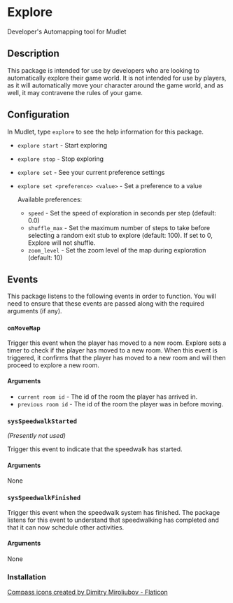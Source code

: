 # Explore
Developer's Automapping tool for Mudlet

## Description

This package is intended for use by developers who are looking to automatically
explore their game world. It is not intended for use by players, as it will
automatically move your character around the game world, and as well, it
may contravene the rules of your game.

## Configuration

In Mudlet, type `explore` to see the help information for this package.

* `explore start` - Start exploring
* `explore stop` - Stop exploring
* `explore set` - See your current preference settings
* `explore set <preference> <value>` - Set a preference to a value

  Available preferences:
  * `speed` - Set the speed of exploration in seconds per step (default: 0.0)
  * `shuffle_max` - Set the maximum number of steps to take before selecting a
     random exit stub to explore (default: 100). If set to 0, Explore will not
     shuffle.
  * `zoom_level` - Set the zoom level of the map during exploration (default:
    10)

## Events

This package listens to the following events in order to function. You will
need to ensure that these events are passed along with the required arguments
(if any).

### `onMoveMap`

Trigger this event when the player has moved to a new room. Explore sets a
timer to check if the player has moved to a new room. When this event is
triggered, it confirms that the player has moved to a new room and will then
proceed to explore a new room.

#### Arguments

* `current room id` - The id of the room the player has arrived in.
* `previous room id` - The id of the room the player was in before moving.

### `sysSpeedwalkStarted`

*(Presently not used)*

Trigger this event to indicate that the speedwalk has started.

#### Arguments

None
### `sysSpeedwalkFinished`

Trigger this event when the speedwalk system has finished. The package listens
for this event to understand that speedwalking has completed and that it can
now schedule other activities.

#### Arguments

None
### Installation

[Compass icons created by Dimitry Miroliubov - Flaticon](https://www.flaticon.com/free-icons/compass)
